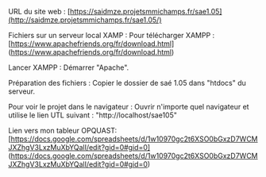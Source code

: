 URL du site web : [https://saidmze.projetsmmichamps.fr/sae1.05](http://saidmze.projetsmmichamps.fr/sae1.05/)

Fichiers sur un serveur local XAMP : 
Pour télécharger XAMPP : [https://www.apachefriends.org/fr/download.html] (https://www.apachefriends.org/fr/download.html)

Lancer XAMPP : 
Démarrer "Apache".

Préparation des fichiers : 
Copier le dossier de saé 1.05 dans "htdocs" du serveur.

Pour voir le projet dans le navigateur : 
Ouvrir n'importe quel navigateur et utilise le lien UTL suivant : "http://localhost/sae105"

Lien vers mon tableur OPQUAST: 
[https://docs.google.com/spreadsheets/d/1w10970gc2t6XSO0bGxzD7WCMJXZhgV3LxzMuXbYQalI/edit?gid=0#gid=0]
(https://docs.google.com/spreadsheets/d/1w10970gc2t6XSO0bGxzD7WCMJXZhgV3LxzMuXbYQalI/edit?gid=0#gid=0)